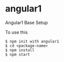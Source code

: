 # angular1
Angular1 Base Setup

To use this
```
$ npm init with angular1
$ cd <package-name>
$ npm install
$ npm start
```

